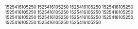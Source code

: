 1525416105250
1525416105250
1525416105250
1525416105250
1525416105250
1525416105250
1525416105250
1525416105250
1525416105250
1525416105250
1525416105250
1525416105250
1525416105250
1525416105250
1525416105250